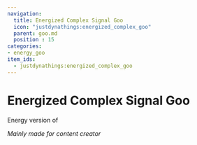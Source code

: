 ```yaml
---
navigation:
  title: Energized Complex Signal Goo
  icon: "justdynathings:energized_complex_goo"
  parent: goo.md
  position : 15
categories:
- energy_goo
item_ids:
  - justdynathings:energized_complex_goo
---
```


# Energized Complex Signal Goo

Energy version of <ItemLink id="justdynathings:complex_goo"/>

<BlockImage id="justdynathings:energized_complex_goo" scale="4.0" p:alive="false"/>
<BlockImage id="justdynathings:energized_complex_goo" scale="4.0" p:alive="true"/>

*Mainly made for content creator*

<RecipeFor id="justdynathings:energized_complex_goo" />